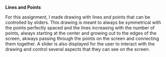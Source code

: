 __Lines and Points__


For this assignment, I made drawing with lines and points that can be controlled by sliders. This drawing is meant to always be symmetrical with the points perfectly spaced and the lines increasing with the number of points, always starting at the center and growing out to the edges of the screen, akways passing through the points on the screen and connecting them together. A slider is also displayed for the user to interact with the drawing and control several aspects that they can see on the screen.
